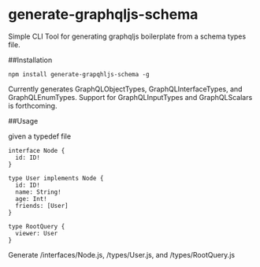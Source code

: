 # generate-graphqljs-schema
Simple CLI Tool for generating graphqljs boilerplate from a schema types file.

##Installation

```
npm install generate-grapqhljs-schema -g
```

Currently generates GraphQLObjectTypes, GraphQLInterfaceTypes, and GraphQLEnumTypes.  Support for GraphQLInputTypes and GraphQLScalars is forthcoming. 

##Usage

given a typedef file
```
interface Node {
  id: ID!
}

type User implements Node {
  id: ID!
  name: String!
  age: Int!
  friends: [User]
}

type RootQuery {
  viewer: User
}
```

Generate /interfaces/Node.js, /types/User.js, and /types/RootQuery.js 


